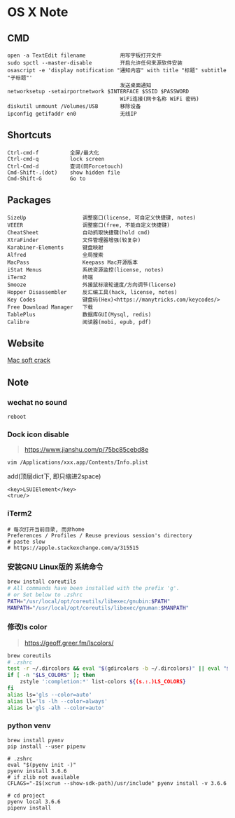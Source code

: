 OS X Note
=========

CMD
---

    open -a TextEdit filename           用写字板打开文件
    sudo spctl --master-disable         开启允许任何来源软件安装
    osascript -e 'display notification "通知内容" with title "标题" subtitle "子标题"'
                                        发送桌面通知
    networksetup -setairportnetwork $INTERFACE $SSID $PASSWORD
                                        WiFi连接(网卡名称 WiFi 密码)
    diskutil unmount /Volumes/USB       移除设备
    ipconfig getifaddr en0              无线IP

Shortcuts
---------

    Ctrl-cmd-f          全屏/最大化
    Ctrl-cmd-q          lock screen
    Ctrl-Cmd-d          查词(同Forcetouch)
    Cmd-Shift-.(dot)    show hidden file
    Cmd-Shift-G         Go to

Packages
--------

    SizeUp                  调整窗口(license, 可自定义快捷键, notes)
    VEEER                   调整窗口(free, 不能自定义快捷键)
    CheatSheet              自动抓取快捷键(hold cmd)
    XtraFinder              文件管理器增强(较复杂)
    Karabiner-Elements      键盘映射
    Alfred                  全局搜索
    MacPass                 Keepass Mac开源版本
    iStat Menus             系统资源监控(license, notes)
    iTerm2                  终端
    Smooze                  外接鼠标滚轮速度/方向调节(license)
    Hopper Disassembler     反汇编工具(hack, license, notes)
    Key Codes               键盘码(Hex)<https://manytricks.com/keycodes/>
    Free Download Manager   下载
    TablePlus               数据库GUI(Mysql, redis)
    Calibre                 阅读器(mobi, epub, pdf)

Website
-------

[Mac soft crack](https://www.macsoftdownload.com/)

Note
----

### wechat no sound

    reboot

### Dock icon disable

> <https://www.jianshu.com/p/75bc85cebd8e>

    vim /Applications/xxx.app/Contents/Info.plist

add(顶层dict下, 即只缩进2space)

    <key>LSUIElement</key>
    <true/>

### iTerm2

    # 每次打开当前目录, 而非home
    Preferences / Profiles / Reuse previous session's directory
    # paste slow
    # https://apple.stackexchange.com/a/315515

### 安装GNU Linux版的 系统命令

``` sh
brew install coreutils
# All commands have been installed with the prefix 'g'.
# or Set below to .zshrc
PATH="/usr/local/opt/coreutils/libexec/gnubin:$PATH"
MANPATH="/usr/local/opt/coreutils/libexec/gnuman:$MANPATH"
```

### 修改ls color

> <https://geoff.greer.fm/lscolors/>

``` sh
brew coreutils
# .zshrc
test -r ~/.dircolors && eval "$(gdircolors -b ~/.dircolors)" || eval "$(gdircolors -b)"
if [ -n "$LS_COLORS" ]; then
    zstyle ':completion:*' list-colors ${(s.:.)LS_COLORS}
fi
alias ls='gls --color=auto'
alias ll='ls -lh --color=always'
alias l='gls -alh --color=auto'
```

### python venv

``` shell
brew install pyenv
pip install --user pipenv

# .zshrc
eval "$(pyenv init -)"
pyenv install 3.6.6
# if zlib not available
CFLAGS="-I$(xcrun --show-sdk-path)/usr/include" pyenv install -v 3.6.6

# cd project
pyenv local 3.6.6
pipenv install
```
